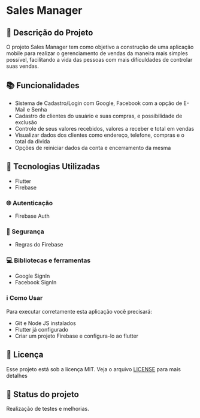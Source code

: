 # Sales Manager

## :memo: Descrição do Projeto
<p>O projeto Sales Manager tem como objetivo a construção de uma aplicação mobile para realizar o gerenciamento de vendas da maneira mais simples possível, facilitando a vida das pessoas com mais difículdades de controlar suas vendas.</p>

## :books: Funcionalidades
* Sistema de Cadastro/Login com Google, Facebook com a opção de E-Mail e Senha
* Cadastro de clientes do usuário e suas compras, e possibilidade de exclusão
* Controle de seus valores recebidos, valores a receber e total em vendas
* Visualizar dados dos clientes como endereço, telefone, compras e o total da divida
* Opções de reiniciar dados da conta e encerramento da mesma

## :wrench: Tecnologias Utilizadas
* Flutter
* Firebase

### :globe_with_meridians: Autenticação
* Firebase Auth

### :closed_lock_with_key: Segurança
* Regras do Firebase

### :computer: Bibliotecas e ferramentas
* Google SignIn
* Facebook SignIn

### :information_source: Como Usar

Para executar corretamente esta aplicação você precisará:
* Git e Node JS instalados
* Flutter já configurado
* Criar um projeto Firebase e configura-lo ao flutter

## :memo: Licença
Esse projeto está sob a licença MIT. Veja o arquivo [LICENSE](LICENSE) para mais detalhes

## :dart: Status do projeto
Realização de testes e melhorias.
